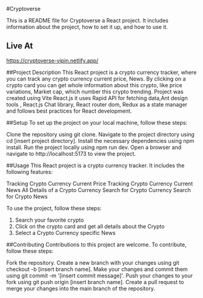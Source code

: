 #Cryptoverse

This is a README file for Cryptoverse a React project. It includes information about the project, how to set it up, and how to use it.

## Live At

https://cryptoverse-vipin.netlify.app/

##Project Description
This React project is a crypto currency tracker, where you can track any crypto currency current price, News. By clicking on a crypto card you can get whole information about this crypto, like price variations, Market cap, which number this crypto trending. Project was created using Vite React.js it uses Rapid API for fetching data,Ant design tools , React.js Chat library, React router dom, Redux as a state manager and follows best practices for React development.

##Setup
To set up the project on your local machine, follow these steps:

Clone the repository using git clone.
Navigate to the project directory using cd [insert project directory].
Install the necessary dependencies using npm install.
Run the project locally using npm run dev.
Open a browser and navigate to http://localhost:5173 to view the project.

##Usage
This React project is a crypto currency tracker. It includes the following features:

Tracking Crypto Currency Current Price
Tracking Crypto Currency Current News
All Details of a Crypto Currency
Search for Crypto Currency
Search for Crypto News

To use the project, follow these steps:

1. Search your favorite crypto
2. Click on the crypto card and get all details about the Crypto
3. Select a Crypto Currency specific News

##Contributing
Contributions to this project are welcome. To contribute, follow these steps:

Fork the repository.
Create a new branch with your changes using git checkout -b [insert branch name].
Make your changes and commit them using git commit -m '[insert commit message]'.
Push your changes to your fork using git push origin [insert branch name].
Create a pull request to merge your changes into the main branch of the repository.
